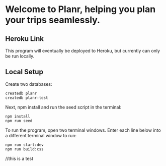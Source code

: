 # Welcome to Planr, helping you plan your trips seamlessly.

## Heroku Link

This program will eventually be deployed to Heroku, but currently can only be run locally.

## Local Setup

Create two databases:

```
createdb planr
createdb planr-test
```

Next, npm install and run the seed script in the terminal:

```
npm install
npm run seed
```

To run the program, open two terminal windows. Enter each line below into a different terminal window to run:

```
npm run start:dev
npm run build:css
```
//this is a test
